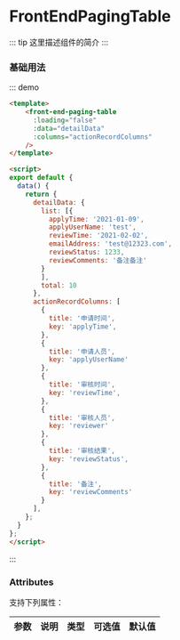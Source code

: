
# FrontEndPagingTable

::: tip
这里描述组件的简介
:::

### 基础用法
::: demo
```html
<template>
    <front-end-paging-table
      :loading="false"
      :data="detailData"
      :columns="actionRecordColumns"
    />
</template>

<script>
export default {
  data() {
    return {
      detailData: {
        list: [{
          applyTime: '2021-01-09',
          applyUserName: 'test',
          reviewTime: '2021-02-02',
          emailAddress: 'test@12323.com',
          reviewStatus: 1233,
          reviewComments: '备注备注'
        }
        ],
        total: 10
      },
      actionRecordColumns: [
        {
          title: '申请时间',
          key: 'applyTime',
        },
        {
          title: '申请人员',
          key: 'applyUserName'
        },
        {
          title: '审核时间',
          key: 'reviewTime',
        },
        {
          title: '审核人员',
          key: 'reviewer'
        },
        {
          title: '审核结果',
          key: 'reviewStatus',
        },
        {
          title: '备注',
          key: 'reviewComments'
        }
      ],
    };
  }
};
</script>

```
:::

### Attributes

支持下列属性：

| 参数          | 说明            | 类型            | 可选值                 | 默认值   |
|-------------  |---------------- |---------------- |---------------------- |-------- |

